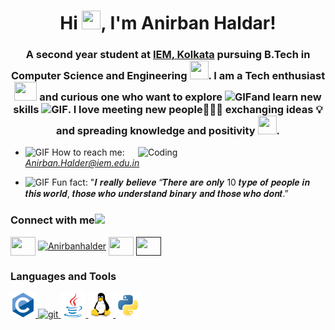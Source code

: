 <h1 align="center"> Hi <img src="https://github.com/TheDudeThatCode/TheDudeThatCode/blob/master/Assets/Hi.gif" height="30px" width="30px">, I'm Anirban Haldar! </h1>
<h3 align="center">A second year student at <a href="https://iem.edu.in/"> <b>IEM</b>, Kolkata</a> pursuing B.Tech in Computer Science and Engineering <img src="https://github.com/TheDudeThatCode/TheDudeThatCode/blob/master/Assets/Developer.gif" height="30px" width="30px">. I am a Tech enthusiast <img src="https://github.com/TheDudeThatCode/TheDudeThatCode/blob/master/Assets/Designer.gif" height="30px" width="36px"> and  curious one who want to explore <img alt="GIF" src="https://github.com/TheDudeThatCode/TheDudeThatCode/blob/master/Assets/gandalf_parrot.gif" height="30px" width="20px" />and learn new skills <img alt="GIF" src="https://github.com/TheDudeThatCode/TheDudeThatCode/blob/master/Assets/powerup.gif" height="30px" width="20px" />. I love meeting new people👩🏽‍🚀 exchanging ideas 💡 and spreading knowledge and positivity <img src="https://github.com/TheDudeThatCode/TheDudeThatCode/blob/master/Assets/Rocket.gif" height="30px" width="30px">.</h3>

<img align="right" alt="Coding" width="300" src="https://raw.githubusercontent.com/abhisheknaiidu/abhisheknaiidu/master/code.gif">

- <img alt="GIF" src="https://github.com/TheDudeThatCode/TheDudeThatCode/blob/master/Assets/wave.gif" height="30px" width="20vw" /> How to reach me: *Anirban.Halder@iem.edu.in*

- <img alt="GIF" src="https://cliply.co/wp-content/uploads/2019/09/391909180_THINKING_FACE_400px.gif" height="30px" width="20vw" /> Fun fact: "𝑰 𝒓𝒆𝒂𝒍𝒍𝒚 𝒃𝒆𝒍𝒊𝒆𝒗𝒆 “𝑻𝒉𝒆𝒓𝒆 𝒂𝒓𝒆 𝒐𝒏𝒍𝒚 10 𝒕𝒚𝒑𝒆 𝒐𝒇 𝒑𝒆𝒐𝒑𝒍𝒆 𝒊𝒏 𝒕𝒉𝒊𝒔 𝒘𝒐𝒓𝒍𝒅, 𝒕𝒉𝒐𝒔𝒆 𝒘𝒉𝒐 𝒖𝒏𝒅𝒆𝒓𝒔𝒕𝒂𝒏𝒅 𝒃𝒊𝒏𝒂𝒓𝒚 𝒂𝒏𝒅 𝒕𝒉𝒐𝒔𝒆 𝒘𝒉𝒐 𝒅𝒐𝒏𝒕.”

<h3 align="left">Connect with me<img src="https://github.com/TheDudeThatCode/TheDudeThatCode/blob/master/Assets/Handshake.gif" height="32px"></h3>
<p align="left">
 <a href="https://discord.com/channels/Anirban#2594" target="blank"><img align="center" src="https://raw.githubusercontent.com/peterthehan/peterthehan/master/assets/discord.svg" alt="" height="30" width="40" /></a> 
<a href="https://www.linkedin.com/in/anirbanthisside/" target="blank"><img align="center" src="https://raw.githubusercontent.com/peterthehan/peterthehan/master/assets/linkedin.svg" alt="Anirbanhalder" height="30" width="40" /></a>
 <a href="https://twitter.com/AnirbanThisSide" target="blank"><img align="center" src="https://techcrunch.com/wp-content/uploads/2014/06/twitter-rise.gif?w=730&crop=1" alt="" height="30" width="40" /></a>
 <a href="" target="blank"><img align="center" src="https://cdn.jsdelivr.net/npm/simple-icons@3.0.1/icons/leetcode.svg" alt="" height="30" width="40" /></a>

</p>

<h3 align="left">Languages and Tools</h3>
 </a> <a href="https://www.cprogramming.com/" target="_blank"> <img src="https://raw.githubusercontent.com/devicons/devicon/master/icons/c/c-original.svg" alt="c" width="40" height="40"/>  </a> <a href="https://git-scm.com/" target="_blank"> <img src="https://www.vectorlogo.zone/logos/git-scm/git-scm-icon.svg" alt="git" width="40" height="40"/> </a> <a href="https://www.java.com" target="_blank"> <img src="https://raw.githubusercontent.com/devicons/devicon/master/icons/java/java-original.svg" alt="java" width="40" height="40"/>  </a> <a href="https://www.linux.org/" target="_blank"> <img src="https://raw.githubusercontent.com/devicons/devicon/master/icons/linux/linux-original.svg" alt="linux" width="40" height="40"/> <a href="https://www.python.org" target="_blank"> <img src="https://raw.githubusercontent.com/devicons/devicon/master/icons/python/python-original.svg" alt="python" width="40" height="40"/> </p>

